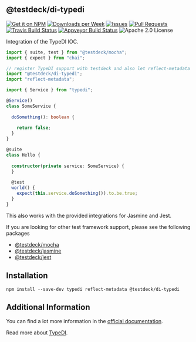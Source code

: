 ## @testdeck/di-typedi

[![Get it on NPM](https://img.shields.io/npm/v/@testdeck/di-typedi.svg)](https://npmjs.com/package/@testdeck/di-typedi)
[![Downloads per Week](https://img.shields.io/npm/dw/@testdeck/di-typedi.svg)](https://npmjs.com/package/@testdeck/di-typedi)
[![Issues](https://img.shields.io/github/issues/testdeck/testdeck.svg)](https://github.com/testdeck/testdeck/issues)
[![Pull Requests](https://img.shields.io/github/issues-pr/testdeck/testdeck.svg)](https://github.com/testdeck/testdeck/pulls)
[![Travis Build Status](https://img.shields.io/travis/testdeck/testdeck/master.svg)](https://travis-ci.org/testdeck/testdeck)
[![Appveyor Build Status](https://img.shields.io/appveyor/ci/pana-cc/testdeck.svg)](https://ci.appveyor.com/project/pana-cc/testdeck)
![Apache 2.0 License](https://img.shields.io/npm/l/@testdeck/di-typedi.svg)

Integration of the TypeDI IOC.

```TypeScript
import { suite, test } from "@testdeck/mocha";
import { expect } from "chai";

// register TypeDI support with testdeck and also let reflect-metadata do it's magic
import "@testdeck/di-typedi";
import "reflect-metadata";

import { Service } from "typedi";

@Service()
class SomeService {
  
  doSomething(): boolean {
    
    return false;
  }
}

@suite
class Hello {
  
  constructor(private service: SomeService) {
  }
  
  @test
  world() {
    expect(this.service.doSomething()).to.be.true;
  }
}
```

This also works with the provided integrations for Jasmine and Jest.

If you are looking for other test framework support, please see the following packages

- [@testdeck/mocha](https://npmjs.com/package/@testdeck/mocha)
- [@testdeck/jasmine](https://npmjs.com/package/@testdeck/jasmine)
- [@testdeck/jest](https://npmjs.com/package/@testdeck/jest)

## Installation

```shell
npm install --save-dev typedi reflect-metadata @testdeck/di-typedi
```

## Additional Information

You can find a lot more information in the [official documentation](https://testdeck.org/).

Read more about [TypeDI](https://github.com/typestack/typedi).
